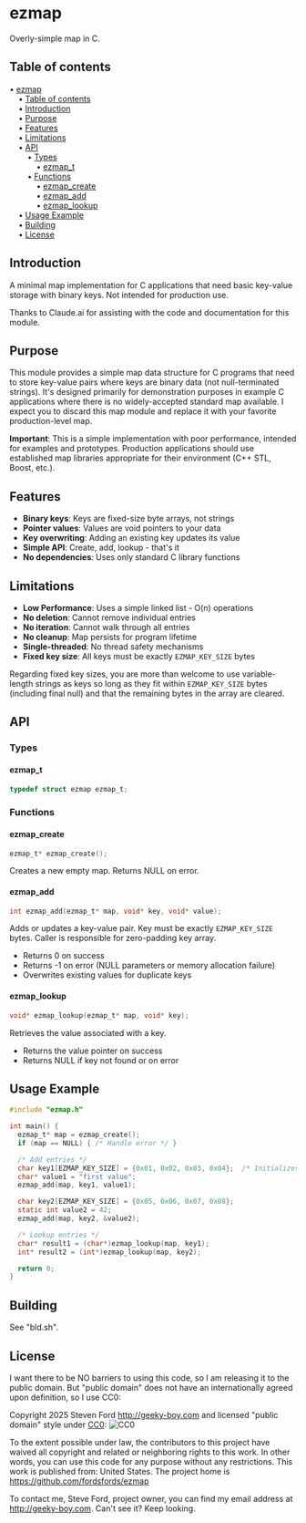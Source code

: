 # ezmap
Overly-simple map in C.


## Table of contents

<!-- mdtoc-start -->
&bull; [ezmap](#ezmap)  
&nbsp;&nbsp;&nbsp;&nbsp;&bull; [Table of contents](#table-of-contents)  
&nbsp;&nbsp;&nbsp;&nbsp;&bull; [Introduction](#introduction)  
&nbsp;&nbsp;&nbsp;&nbsp;&bull; [Purpose](#purpose)  
&nbsp;&nbsp;&nbsp;&nbsp;&bull; [Features](#features)  
&nbsp;&nbsp;&nbsp;&nbsp;&bull; [Limitations](#limitations)  
&nbsp;&nbsp;&nbsp;&nbsp;&bull; [API](#api)  
&nbsp;&nbsp;&nbsp;&nbsp;&nbsp;&nbsp;&nbsp;&nbsp;&bull; [Types](#types)  
&nbsp;&nbsp;&nbsp;&nbsp;&nbsp;&nbsp;&nbsp;&nbsp;&nbsp;&nbsp;&nbsp;&nbsp;&bull; [ezmap_t](#ezmap_t)  
&nbsp;&nbsp;&nbsp;&nbsp;&nbsp;&nbsp;&nbsp;&nbsp;&bull; [Functions](#functions)  
&nbsp;&nbsp;&nbsp;&nbsp;&nbsp;&nbsp;&nbsp;&nbsp;&nbsp;&nbsp;&nbsp;&nbsp;&bull; [ezmap_create](#ezmap_create)  
&nbsp;&nbsp;&nbsp;&nbsp;&nbsp;&nbsp;&nbsp;&nbsp;&nbsp;&nbsp;&nbsp;&nbsp;&bull; [ezmap_add](#ezmap_add)  
&nbsp;&nbsp;&nbsp;&nbsp;&nbsp;&nbsp;&nbsp;&nbsp;&nbsp;&nbsp;&nbsp;&nbsp;&bull; [ezmap_lookup](#ezmap_lookup)  
&nbsp;&nbsp;&nbsp;&nbsp;&bull; [Usage Example](#usage-example)  
&nbsp;&nbsp;&nbsp;&nbsp;&bull; [Building](#building)  
&nbsp;&nbsp;&nbsp;&nbsp;&bull; [License](#license)  
<!-- TOC created by '../mdtoc/mdtoc.pl README.md' (see https://github.com/fordsfords/mdtoc) -->
<!-- mdtoc-end -->


## Introduction

A minimal map implementation for C applications that need basic key-value storage with binary keys.
Not intended for production use.

Thanks to Claude.ai for assisting with the code and documentation for this module.

## Purpose

This module provides a simple map data structure for C programs that need to store key-value pairs
where keys are binary data (not null-terminated strings).
It's designed primarily for demonstration purposes in example C applications where there is no
widely-accepted standard map available.
I expect you to discard this map module and replace it with your favorite production-level map.

**Important**: This is a simple implementation with poor performance,
intended for examples and prototypes.
Production applications should use established map libraries appropriate
for their environment (C++ STL, Boost, etc.).

## Features

- **Binary keys**: Keys are fixed-size byte arrays, not strings
- **Pointer values**: Values are void pointers to your data
- **Key overwriting**: Adding an existing key updates its value
- **Simple API**: Create, add, lookup - that's it
- **No dependencies**: Uses only standard C library functions

## Limitations

- **Low Performance**: Uses a simple linked list - O(n) operations
- **No deletion**: Cannot remove individual entries
- **No iteration**: Cannot walk through all entries
- **No cleanup**: Map persists for program lifetime
- **Single-threaded**: No thread safety mechanisms
- **Fixed key size**: All keys must be exactly `EZMAP_KEY_SIZE` bytes

Regarding fixed key sizes, you are more than welcome to use
variable-length strings as keys so long as they fit within
`EZMAP_KEY_SIZE` bytes (including final null)
and that the remaining bytes in the array are cleared.

## API

### Types

#### ezmap_t

```c
typedef struct ezmap ezmap_t;
```

### Functions

#### ezmap_create

```c
ezmap_t* ezmap_create();
```
Creates a new empty map. Returns NULL on error.

#### ezmap_add

```c
int ezmap_add(ezmap_t* map, void* key, void* value);
```

Adds or updates a key-value pair. Key must be exactly `EZMAP_KEY_SIZE` bytes.
Caller is responsible for zero-padding key array.
- Returns 0 on success
- Returns -1 on error (NULL parameters or memory allocation failure)
- Overwrites existing values for duplicate keys

#### ezmap_lookup

```c
void* ezmap_lookup(ezmap_t* map, void* key);
```
Retrieves the value associated with a key.
- Returns the value pointer on success
- Returns NULL if key not found or on error

## Usage Example

```c
#include "ezmap.h"

int main() {
  ezmap_t* map = ezmap_create();
  if (map == NULL) { /* Handle error */ }

  /* Add entries */
  char key1[EZMAP_KEY_SIZE] = {0x01, 0x02, 0x03, 0x04};  /* Initializes rest of bytes to 0. */
  char* value1 = "first value";
  ezmap_add(map, key1, value1);

  char key2[EZMAP_KEY_SIZE] = {0x05, 0x06, 0x07, 0x08};
  static int value2 = 42;
  ezmap_add(map, key2, &value2);

  /* Lookup entries */
  char* result1 = (char*)ezmap_lookup(map, key1);
  int* result2 = (int*)ezmap_lookup(map, key2);

  return 0;
}
```

## Building

See "bld.sh".


## License

I want there to be NO barriers to using this code, so I am releasing it to the public domain.
But "public domain" does not have an internationally agreed upon definition, so I use CC0:

Copyright 2025 Steven Ford http://geeky-boy.com and licensed
"public domain" style under
[CC0](http://creativecommons.org/publicdomain/zero/1.0/):
![CC0](https://licensebuttons.net/p/zero/1.0/88x31.png "CC0")

To the extent possible under law, the contributors to this project have
waived all copyright and related or neighboring rights to this work.
In other words, you can use this code for any purpose without any
restrictions.  This work is published from: United States.  The project home
is https://github.com/fordsfords/ezmap

To contact me, Steve Ford, project owner, you can find my email address
at http://geeky-boy.com.  Can't see it?  Keep looking.
